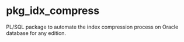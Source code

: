 # pkg_idx_compress
PL/SQL package to automate the index compression process on Oracle database for any edition.

